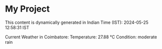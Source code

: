# My Project

This content is dynamically generated in Indian Time (IST): 2024-05-25 12:58:31 IST


Current Weather in Coimbatore:
Temperature: 27.88 °C
Condition: moderate rain
